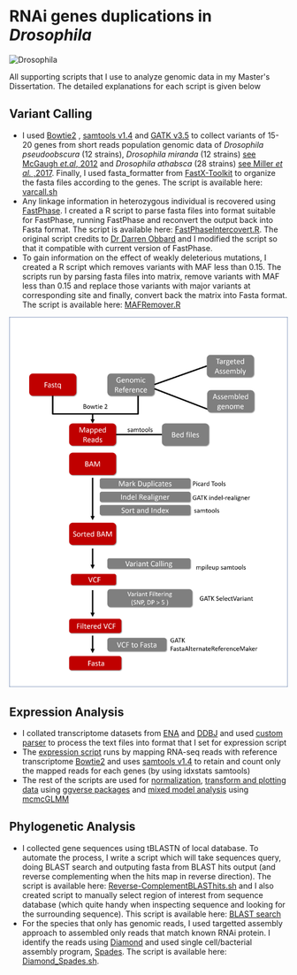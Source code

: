 # RNAi genes duplications in *Drosophila*

![Drosophila](http://obbard.bio.ed.ac.uk/photo_gallery/flies/Drosophila_lacicola.JPG) 

All supporting scripts that I use to analyze genomic data in my Master's Dissertation. 
The detailed explanations for each script is given below

## Variant Calling 

* I used [Bowtie2](http://bowtie-bio.sourceforge.net/bowtie2/index.shtml) , [samtools v1.4](http://samtools.sourceforge.net/) and [GATK v3.5](https://software.broadinstitute.org/gatk/) to collect variants of 15-20 genes from short reads population genomic data of *Drosophila pseudoobscura* (12 strains), *Drosophila miranda* (12 strains) [see McGaugh *et.al*, 2012](http://journals.plos.org/plosbiology/article?id=10.1371/journal.pbio.1001422) and *Drosophila athabsca* (28 strains) [see Miller *et al.* ,2017](https://academic.oup.com/mbe/article/doi/10.1093/molbev/msx134/3738284/Patterns-of-Genome-Wide-Diversity-and-Population). 
Finally, I used fasta_formatter from [FastX-Toolkit](http://hannonlab.cshl.edu/fastx_toolkit/) to organize the fasta files according to the genes. The script is available here: [varcall.sh](https://github.com/danangcrysnanto/RNAi-duplication/blob/master/Population_Genetic/varcall.sh)
* Any linkage information in heterozygous individual is recovered using [FastPhase](http://scheet.org/software.html). I created a R script to parse fasta files into format suitable for FastPhase, running FastPhase and reconvert the output back into Fasta format. The script is available here: [FastPhaseIntercovert.R](https://github.com/danangcrysnanto/RNAi-duplication/blob/master/Population_Genetic/FastaPhaseInterconvert.r). The original script credits to [Dr Darren Obbard](http://obbard.bio.ed.ac.uk/) and I modified the script so that it compatible with current version of FastPhase.
* To gain information on the effect of weakly deleterious mutations, I created a R script which removes variants with MAF less than 0.15. The scripts run by parsing fasta files into matrix, remove variants with MAF less than 0.15 and replace those variants with major variants at corresponding site and finally, convert back the matrix into Fasta format. The script is available here: [MAFRemover.R](https://github.com/danangcrysnanto/RNAi-duplication/blob/master/Population_Genetic/MAF_remover.R)

![VarCall](https://github.com/danangcrysnanto/RNAi-duplication/blob/master/Population_Genetic/varcall_workflow.png)

## Expression Analysis
* I collated transcriptome datasets from [ENA](http://www.ebi.ac.uk/ena) and [DDBJ](ddbj.nig.ac.jp) and used [custom parser](https://github.com/danangcrysnanto/RNAi-duplication/blob/master/Expression_Analysis/ENA_DDBJ_parser.sh) to process the text files into format that I set for expression script
* The [expression script](https://github.com/danangcrysnanto/RNAi-duplication/blob/master/Expression_Analysis/mapping_expression.sh) runs by mapping RNA-seq reads with reference transcriptome [Bowtie2](http://bowtie-bio.sourceforge.net/bowtie2/index.shtml) and uses [samtools v1.4](http://samtools.sourceforge.net/) to retain and count only the mapped reads for each genes (by using idxstats samtools)
* The rest of the scripts are used for [normalization](https://github.com/danangcrysnanto/RNAi-duplication/blob/master/Expression_Analysis/Normalization_Gene.R), [transform and plotting data](https://github.com/danangcrysnanto/RNAi-duplication/blob/master/Expression_Analysis/Normalization_Gene.R) using [ggverse packages](http://tidyverse.org/) and [mixed model analysis](https://github.com/danangcrysnanto/RNAi-duplication/blob/master/Expression_Analysis/mcmcGLMM.sh) using [mcmcGLMM](https://cran.r-project.org/web/packages/MCMCglmm/index.html)

## Phylogenetic Analysis

* I collected gene sequences using tBLASTN of local database. To automate the process, I write a script which will take sequences query, doing BLAST search and outputing fasta from BLAST hits output (and reverse complementing when the hits map in reverse direction). The script is available here: [Reverse-ComplementBLASThits.sh](https://github.com/danangcrysnanto/RNAi-duplication/blob/master/Phylogenetic_Analysis/Reverse-ComplementBLASThits.bash) and I also created script to manually select region of interest from sequence database (which quite handy when inspecting sequence and looking for the surrounding sequence). This script is available here: [BLAST search](https://github.com/danangcrysnanto/RNAi-duplication/blob/master/Phylogenetic_Analysis/BLAST_search.sh)
* For the species that only has genomic reads, I used targetted assembly approach to assembled only reads that match known RNAi protein. I identify the reads using [Diamond](https://github.com/bbuchfink/diamond) and used single cell/bacterial assembly program, [Spades](Spades.bioinf.spbau.ru). The script is available here: [Diamond_Spades.sh](https://github.com/danangcrysnanto/RNAi-duplication/blob/master/Phylogenetic_Analysis/Diamond_Spades.sh).
